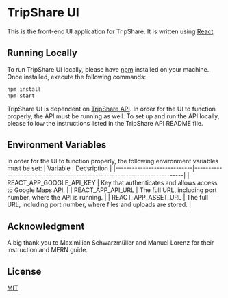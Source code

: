 # TripShare UI
This is the front-end UI application for TripShare. It is written using [React](https://reactjs.org/).

## Running Locally
To run TripShare UI locally, please have [npm](https://docs.npmjs.com/about-npm) installed on your machine. Once installed, execute the following commands:

```bash
npm install
npm start
```

TripShare UI is dependent on [TripShare API](https://github.com/Mark-Donohue/tripshare-api). In order for the UI to function properly, the API must be running as well. To set up and run the API locally, please follow the instructions listed in the TripShare API README file.

## Environment Variables
In order for the UI to function properly, the following environment variables must be set:
| Variable                   | Decsription                                                              |
|----------------------------|--------------------------------------------------------------------------|
| REACT_APP_GOOGLE_API_KEY   | Key that authenticates and allows access to Google Maps API.             |
| REACT_APP_API_URL          | The full URL, including port number, where the API is running.           |
| REACT_APP_ASSET_URL        | The full URL, including port number, where files and uploads are stored. |

## Acknowledgment
A big thank you to Maximilian Schwarzmüller and Manuel Lorenz for their instruction and MERN guide.

## License
[MIT](https://choosealicense.com/licenses/mit/)

